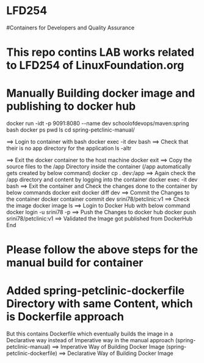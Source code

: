 # LFD254
#Containers for Developers and Quality Assurance
# This repo contins LAB works related to LFD254 of LinuxFoundation.org

# Manually Building docker image and publishing to docker hub
docker run -idt -p 9091:8080 --name dev schoolofdevops/maven:spring bash 
docker ps
pwd
ls
cd spring-petclinic-manual/

==> Login to container with bash
docker exec -it dev bash
==> Check that their is no app directory for the application
ls -altr 

==> Exit the docker container to the host machine
docker exit
==> Copy the source files to the /app Directory inside the container (/app automatically gets created by below command)
docker cp . dev:/app
==> Again check the /app directory and content by logging into the container
docker exec -it dev bash 
==> Exit the container and Check the changes done to the container by below commands
docker exit
docker diff dev
==> Commit the Changes to the container 
docker container commit dev srini78/petclinic:v1
==> Check the image
docker image ls
==> Login to Docker Hub with below command
docker login -u srini78 -p <password> 
==> Push the Changes to docker hub
docker push srini78/petclinic:v1
==> Validated the Image got published from DockerHub End

# Please follow the above steps for the manual build for container


# Added spring-petclinic-dockerfile Directory with same Content, which is Dockerfile approach

But this contains Dockerfile which eventually builds the image in a Declarative way instead of Imperative way in the manual approach
(spring-petclinic-manual)     ==> Imperative Way of Building Docker Image
(spring-petclinic-dockerfile) ==> Declarative Way of Building Docker Image
